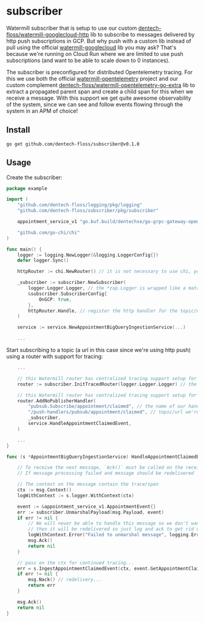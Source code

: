 # subscriber

Watermill subscriber that is setup to use our custom [dentech-floss/watermill-googlecloud-http](https://github.com/dentech-floss/watermill-googlecloud-http) lib to subscribe to messages delivered by http push subscriptions in GCP. But why push with a custom lib instead of pull using the official [watermill-googlecloud](https://github.com/ThreeDotsLabs/watermill-googlecloud) lib you may ask? That's because we're running on Cloud Run where we are limited to use push subscriptions (and want to be able to scale down to 0 instances).

The subscriber is preconfigured for distributed Opentelemetry tracing. For this we use both the official [watermill-opentelemetry](https://github.com/voi-oss/watermill-opentelemetry) project and our custom complement [dentech-floss/watermill-opentelemetry-go-extra](https://github.com/dentech-floss/watermill-opentelemetry-go-extra) lib to extract a propagated parent span and create a child span for this when we receive a message. With this support we get quite awesome observability of the system, since we can see and follow events flowing through the system in an APM of choice!

## Install

```
go get github.com/dentech-floss/subscriber@v0.1.0
```

## Usage

Create the subscriber:

```go
package example

import (
    "github.com/dentech-floss/logging/pkg/logging"
    "github.com/dentech-floss/subscriber/pkg/subscriber"

    appointment_service_v1 "go.buf.build/dentechse/go-grpc-gateway-openapiv2/dentechse/service-definitions/api/appointment/v1"

    "github.com/go-chi/chi"
)

func main() {
    logger := logging.NewLogger(&logging.LoggerConfig{})
    defer logger.Sync()

    httpRouter := chi.NewRouter() // it is not necessary to use chi, you can use your mux of choice

    _subscriber := subscriber.NewSubscriber(
        logger.Logger.Logger, // the *zap.Logger is wrapped like a matryoshka doll :)
        &subscriber.SubscriberConfig{
            OnGCP: true,
        },
        httpRouter.Handle, // register the http handler for the topic/url on chi
    )

    service := service.NewAppointmentBigQueryIngestionService(...)

    ...
```

Start subscribing to a topic (a url in this case since we're using http push) using a router with support for tracing:

```go
    ...

    // this Watermill router has centralized tracing support setup for us
    router := subscriber.InitTracedRouter(logger.Logger.Logger) // the *zap.Logger is wrapped like a matryoshka doll :)

    // this Watermill router has centralized tracing support setup for us
    router.AddNoPublisherHandler(
        "pubsub.Subscribe/appointment/claimed", // the name of our handler
        "/push-handlers/pubsub/appointment/claimed", // topic/url we're getting messages pushed to us on
        _subscriber,
        service.HandleAppointmentClaimedEvent,
    )

    ...
}
```

```go
func (s *AppointmentBigQueryIngestionService) HandleAppointmentClaimedEvent(msg *message.Message) error {

    // To receive the next message, `Ack()` must be called on the received message.
    // If message processing failed and message should be redelivered `Nack()` should be called.

    // The context on the message contain the trace/span
    ctx := msg.Context()
    logWithContext := s.logger.WithContext(ctx)

    event := &appointment_service_v1.AppointmentEvent{}
    err := subscriber.UnmarshalPayload(msg.Payload, event)
    if err != nil {
        // We will never be able to handle this message so we don't want to nack it because
        // then it will be redelivered so just log and ack to get rid of it instead.
        logWithContext.Error("Failed to unmarshal message", logging.ErrorField(err))
        msg.Ack()
        return nil
    }

    // pass on the ctx for continued tracing...
    err = s.IngestAppointmentClaimedEvent(ctx, event.GetAppointmentClaimed())
    if err != nil {
        msg.Nack() // redelivery...
        return err
    }

    msg.Ack()
    return nil
}
```